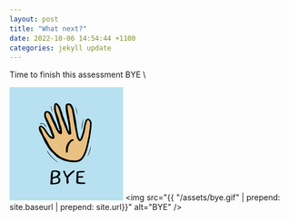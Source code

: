 ```yaml
---
layout: post
title: "What next?"
date: 2022-10-06 14:54:44 +1100
categories: jekyll update
---
```


Time to finish this assessment
BYE \

![Bye](/assets/bye.gif)
<img src="{{ "/assets/bye.gif" | prepend: site.baseurl | prepend: site.url}}" alt="BYE" />
